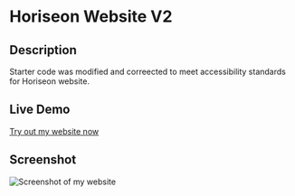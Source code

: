 # Horiseon Website V2

## Description
Starter code was modified and correected to meet accessibility standards for Horiseon website. 

## Live Demo
[Try out my website now](https://kraemz303.github.io/Horiseon-Website-V2/)

## Screenshot
![Screenshot of my website](docs/screenshot.png)
